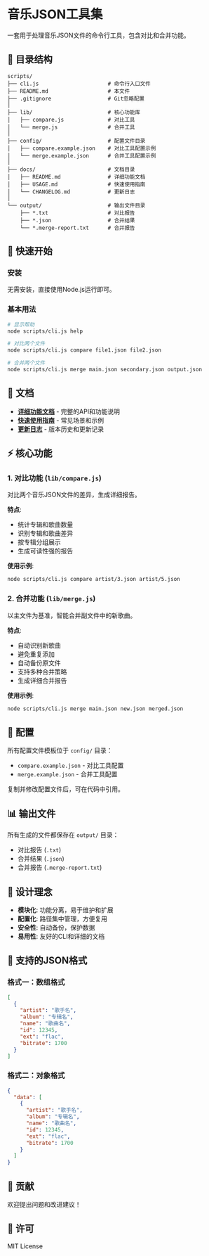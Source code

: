 # 音乐JSON工具集

一套用于处理音乐JSON文件的命令行工具，包含对比和合并功能。

## 📁 目录结构

```
scripts/
├── cli.js                      # 命令行入口文件
├── README.md                   # 本文件
├── .gitignore                  # Git忽略配置
│
├── lib/                        # 核心功能库
│   ├── compare.js              # 对比工具
│   └── merge.js                # 合并工具
│
├── config/                     # 配置文件目录
│   ├── compare.example.json    # 对比工具配置示例
│   └── merge.example.json      # 合并工具配置示例
│
├── docs/                       # 文档目录
│   ├── README.md               # 详细功能文档
│   ├── USAGE.md                # 快速使用指南
│   └── CHANGELOG.md            # 更新日志
│
└── output/                     # 输出文件目录
    ├── *.txt                   # 对比报告
    ├── *.json                  # 合并结果
    └── *.merge-report.txt      # 合并报告
```

## 🚀 快速开始

### 安装

无需安装，直接使用Node.js运行即可。

### 基本用法

```bash
# 显示帮助
node scripts/cli.js help

# 对比两个文件
node scripts/cli.js compare file1.json file2.json

# 合并两个文件
node scripts/cli.js merge main.json secondary.json output.json
```

## 📖 文档

- **[详细功能文档](./docs/README.md)** - 完整的API和功能说明
- **[快速使用指南](./docs/USAGE.md)** - 常见场景和示例
- **[更新日志](./docs/CHANGELOG.md)** - 版本历史和更新记录

## ⚡ 核心功能

### 1. 对比功能 (`lib/compare.js`)

对比两个音乐JSON文件的差异，生成详细报告。

**特点**:
- 统计专辑和歌曲数量
- 识别专辑和歌曲差异
- 按专辑分组展示
- 生成可读性强的报告

**使用示例**:
```bash
node scripts/cli.js compare artist/3.json artist/5.json
```

### 2. 合并功能 (`lib/merge.js`)

以主文件为基准，智能合并副文件中的新歌曲。

**特点**:
- 自动识别新歌曲
- 避免重复添加
- 自动备份原文件
- 支持多种合并策略
- 生成详细合并报告

**使用示例**:
```bash
node scripts/cli.js merge main.json new.json merged.json
```

## 🔧 配置

所有配置文件模板位于 `config/` 目录：

- `compare.example.json` - 对比工具配置
- `merge.example.json` - 合并工具配置

复制并修改配置文件后，可在代码中引用。

## 📊 输出文件

所有生成的文件都保存在 `output/` 目录：

- 对比报告 (`.txt`)
- 合并结果 (`.json`)
- 合并报告 (`.merge-report.txt`)

## 🎯 设计理念

- **模块化**: 功能分离，易于维护和扩展
- **配置化**: 路径集中管理，方便复用
- **安全性**: 自动备份，保护数据
- **易用性**: 友好的CLI和详细的文档

## 📝 支持的JSON格式

### 格式一：数组格式
```json
[
  {
    "artist": "歌手名",
    "album": "专辑名",
    "name": "歌曲名",
    "id": 12345,
    "ext": "flac",
    "bitrate": 1700
  }
]
```

### 格式二：对象格式
```json
{
  "data": [
    {
      "artist": "歌手名",
      "album": "专辑名",
      "name": "歌曲名",
      "id": 12345,
      "ext": "flac",
      "bitrate": 1700
    }
  ]
}
```

## 🤝 贡献

欢迎提出问题和改进建议！

## 📄 许可

MIT License
